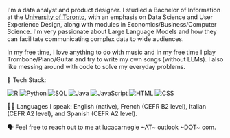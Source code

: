 I'm a data analyst and product designer. I studied a Bachelor of Information at the [University of Toronto](https://www.utoronto.ca/), with an emphasis on Data Science and User Experience Design, along with modules in Economics/Business/Computer Science. I'm very passionate about Large Language Models and how they can facilitate communicating complex data to wide audiences.

In my free time, I love anything to do with music and in my free time I play Trombone/Piano/Guitar and try to write my own songs (without LLMs). I also like messing around with code to solve my everyday problems.

💾 Tech Stack:

![R](https://img.shields.io/badge/R-276DC3?style=for-the-badge&logo=r&logoColor=white)
![Python](https://img.shields.io/badge/Python-3776AB?style=for-the-badge&logo=python&logoColor=white)
![SQL](https://img.shields.io/badge/SQL-4479A1?style=for-the-badge&logo=postgresql&logoColor=white)
![Java](https://img.shields.io/badge/Java-ED8B00?style=for-the-badge&logo=java&logoColor=white)
![JavaScript](https://img.shields.io/badge/JavaScript-F7DF1E?style=for-the-badge&logo=javascript&logoColor=black)
![HTML](https://img.shields.io/badge/HTML5-E34F26?style=for-the-badge&logo=html5&logoColor=white)
![CSS](https://img.shields.io/badge/CSS3-1572B6?style=for-the-badge&logo=css3&logoColor=white)

🧑🏻 Languages I speak: English (native), French (CEFR B2 level), Italian (CEFR A2 level), and Spanish (CEFR A2 level). 

🗣️ Feel free to reach out to me at lucacarnegie ~AT~ outlook ~DOT~ com.

